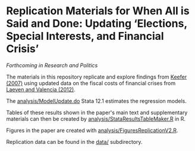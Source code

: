 Replication Materials for When All is Said and Done:
Updating ‘Elections, Special Interests, and Financial Crisis’
=====================

*Forthcoming in Research and Politics*

The materials in this repository replicate and explore findings from
[Keefer (2007)](http://dx.doi.org/10.1017/S0020818307070208)
using updated data on the fiscal costs of financial crises from
[Laeven and Valencia (2012)](https://www.imf.org/external/pubs/cat/longres.aspx?sk=26015.0).

The [analysis/ModelUpdate.do](analysis/ModelUpdate.do) Stata 12.1 estimates
the regression models.

Tables of these results shown in the paper's main text and supplementary
materials can then be created by
[analysis/StataResultsTableMaker.R](analysis/StataResultsTableMaker.R) in R.

Figures in the paper are created with
[analysis/FiguresReplicationV2.R](analysis/FiguresReplicationV2.R).

Replication data can be found in the [data/](data/) subdirectory.
